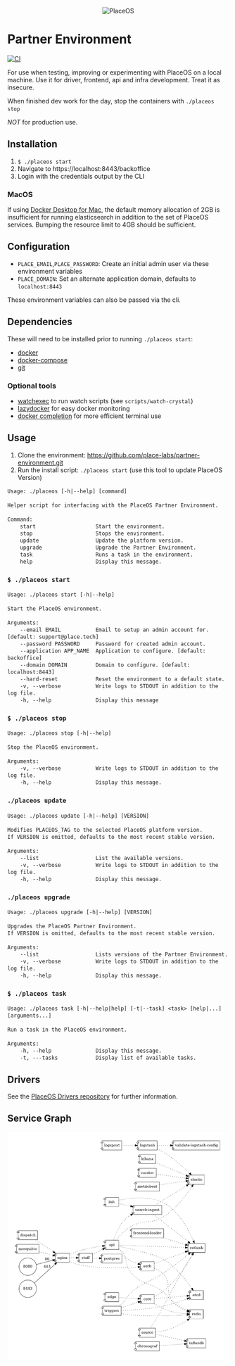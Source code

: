 <p align="center">
  <img src="https://github.com/placeos.png?size=200" alt="PlaceOS" />
</p>

# Partner Environment

[![CI](https://github.com/place-labs/partner-environment/actions/workflows/ci.yml/badge.svg)](https://github.com/place-labs/partner-environment/actions/workflows/ci.yml)

For use when testing, improving or experimenting with PlaceOS on a local machine.
Use it for driver, frontend, api and infra development. Treat it as insecure.

When finished dev work for the day, stop the containers with `./placeos stop`

*NOT* for production use.

## Installation

1. `$ ./placeos start`
1. Navigate to https://localhost:8443/backoffice
1. Login with the credentials output by the CLI

### MacOS

If using [Docker Desktop for Mac](https://docs.docker.com/desktop/mac/install/), the default memory allocation of 2GB is insufficient for
running elasticsearch in addition to the set of PlaceOS services.
Bumping the resource limit to 4GB should be sufficient.

## Configuration

- `PLACE_EMAIL`,`PLACE_PASSWORD`: Create an initial admin user via these environment variables
- `PLACE_DOMAIN`: Set an alternate application domain, defaults to `localhost:8443`

These environment variables can also be passed via the cli.

## Dependencies

These will need to be installed prior to running `./placeos start`:

- [docker](https://www.docker.com/)
- [docker-compose](https://github.com/docker/compose)
- [git](https://git-scm.com/)

### Optional tools

- [watchexec](https://github.com/watchexec/watchexec) to run watch scripts (see `scripts/watch-crystal`)
- [lazydocker](https://github.com/jesseduffield/lazydocker) for easy docker monitoring
- [docker completion](https://docs.docker.com/compose/completion/) for more efficient terminal use

## Usage

1. Clone the environment: https://github.com/place-labs/partner-environment.git
1. Run the install script: `./placeos start` (use this tool to update PlaceOS Version)

```shell-session
Usage: ./placeos [-h|--help] [command]

Helper script for interfacing with the PlaceOS Partner Environment.

Command:
    start                   Start the environment.
    stop                    Stops the environment.
    update                  Update the platform version.
    upgrade                 Upgrade the Partner Environment.
    task                    Runs a task in the environment.
    help                    Display this message.
```

### `$ ./placeos start`

```shell-session
Usage: ./placeos start [-h|--help]

Start the PlaceOS environment.

Arguments:
    --email EMAIL           Email to setup an admin account for. [default: support@place.tech]
    --password PASSWORD     Password for created admin account.
    --application APP_NAME  Application to configure. [default: backoffice]
    --domain DOMAIN         Domain to configure. [default: localhost:8443]
    --hard-reset            Reset the environment to a default state.
    -v, --verbose           Write logs to STDOUT in addition to the log file.
    -h, --help              Display this message
```

### `$ ./placeos stop`

```shell-session
Usage: ./placeos stop [-h|--help]

Stop the PlaceOS environment.

Arguments:
    -v, --verbose           Write logs to STDOUT in addition to the log file.
    -h, --help              Display this message.
```

### `./placeos update`

```
Usage: ./placeos update [-h|--help] [VERSION]

Modifies PLACEOS_TAG to the selected PlaceOS platform version.
If VERSION is omitted, defaults to the most recent stable version.

Arguments:
    --list                  List the available versions.
    -v, --verbose           Write logs to STDOUT in addition to the log file.
    -h, --help              Display this message.
```

### `./placeos upgrade`

```
Usage: ./placeos upgrade [-h|--help] [VERSION]

Upgrades the PlaceOS Partner Environment.
If VERSION is omitted, defaults to the most recent stable version.

Arguments:
    --list                  Lists versions of the Partner Environment.
    -v, --verbose           Write logs to STDOUT in addition to the log file.
    -h, --help              Display this message.
```

### `$ ./placeos task`

```shell-session
Usage: ./placeos task [-h|--help|help] [-t|--task] <task> [help|...] [arguments...]

Run a task in the PlaceOS environment.

Arguments:
    -h, --help              Display this message.
    -t, ---tasks            Display list of available tasks.
```

## Drivers

See the [PlaceOS Drivers repository](https://github.com/PlaceOS/drivers) for further information.

## Service Graph

![Service graph for PlaceOS](/images/service-graph.png)
